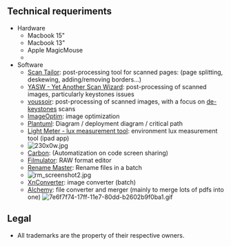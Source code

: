 ## Technical requeriments ##

* Hardware
     - Macbook 15"
     - Macbook 13"
     - Apple MagicMouse
     - 
* Software
 	 - [Scan Tailor](http://scantailor.org/): post-processing tool for scanned pages: (page splitting, deskewing, adding/removing borders...)
     - [YASW - Yet Another Scan Wizard](https://sourceforge.net/projects/yascanw/): post-processing of scanned images, particularly keystones issues
     - [voussoir](https://github.com/publicus/voussoir): post-processing of scanned images, with a focus on [de-keystones](https://www.researchgate.net/figure/Digital-image-process-for-keystone-and-fan-shape-distortions-correction-a-Keystone_fig6_258041815) scans
     - [ImageOptim](https://github.com/ImageOptim/ImageOptim): image optimization
     - [Plantuml](http://www.plantuml.com/plantuml/uml/):  Diagram / deployment diagram / critical path
     - [Light Meter - lux measurement tool](https://itunes.apple.com/es/app/light-meter-lux-measurement-tool/id642285909?mt=8): environment lux measurement tool (ipad app)
     - ![230x0w.jpg](https://bitbucket.org/repo/5qA7gpA/images/561974045-230x0w.jpg)
     - [Carbon](https://carbon.now.sh/): (Automatization on code screen sharing)
     - [Filmulator](https://github.com/CarVac/filmulator-gui): RAW format editor
     - [Rename Master](http://www.joejoesoft.com/vcms/108/): Rename files in a batch
     - ![rm_screenshot2.jpg](https://bitbucket.org/repo/5qA7gpA/images/1559824972-rm_screenshot2.jpg)
     - [XnConverter](https://www.xnview.com/en/xnconvert/): image converter (batch)
     - [Alchemy](https://github.com/dawnlabs/alchemy): file converter and merger (mainly to merge lots of pdfs into one)
     ![7e6f7f74-17ff-11e7-80dd-b2602b9f0ba1.gif](https://bitbucket.org/repo/5qA7gpA/images/2680327398-7e6f7f74-17ff-11e7-80dd-b2602b9f0ba1.gif)

     
## Legal ##

* All trademarks are the property of their respective owners.